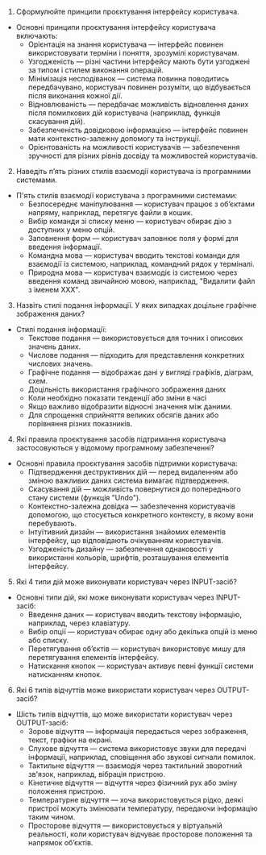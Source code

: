 1. Сформулюйте принципи проєктування інтерфейсу користувача.
* Основні принципи проєктування інтерфейсу користувача включають:
  - Орієнтація на знання користувача — інтерфейс повинен використовувати терміни і поняття, зрозумілі користувачам.
  - Узгодженість — різні частини інтерфейсу мають бути узгоджені за типом і стилем виконання операцій.
  - Мінімізація несподіванок — система повинна поводитись передбачувано, користувач повинен розуміти, що відбувається після виконання кожної дії.
  - Відновлюваність — передбачає можливість відновлення даних після помилкових дій користувача (наприклад, функція скасування дій).
  - Забезпеченість довідковою інформацією — інтерфейс повинен мати контекстно-залежну допомогу та інструкції.
  - Орієнтованість на можливості користувачів — забезпечення зручності для різних рівнів досвіду та можливостей користувачів.
2. Наведіть п’ять різних стилів взаємодії користувача із програмними системами.
* П'ять стилів взаємодії користувача з програмними системами:
  - Безпосереднє маніпулювання — користувач працює з об’єктами напряму, наприклад, перетягує файли в кошик.
  - Вибір команди зі списку меню — користувач обирає дію з доступних у меню опцій.
  - Заповнення форм — користувач заповнює поля у формі для введення інформації.
  - Командна мова — користувач вводить текстові команди для взаємодії із системою, наприклад, командний рядок у терміналі.
  - Природна мова — користувач взаємодіє із системою через введення команд звичайною мовою, наприклад, "Видалити файл з іменем XXX".
3. Назвіть стилі подання інформації. У яких випадках доцільне графічне зображення даних?
* Стилі подання інформації:
  - Текстове подання — використовується для точних і описових значень даних.
  - Числове подання — підходить для представлення конкретних числових значень.
  - Графічне подання — відображає дані у вигляді графіків, діаграм, схем.
  - Доцільність використання графічного зображення даних
  - Коли необхідно показати тенденції або зміни в часі
  - Якщо важливо відобразити відносні значення між даними.
  - Для спрощення сприйняття великих обсягів даних або порівняння різних показників.
4. Які правила проєктування засобів підтримання користувача застосовуються у відомому програмному забезпеченні?
* Основні правила проєктування засобів підтримки користувача:
  - Підтвердження деструктивних дій — перед видаленням або зміною важливих даних система вимагає підтвердження.
  - Скасування дій — можливість повернутися до попереднього стану системи (функція "Undo").
  - Контекстно-залежна довідка — забезпечення користувачів допомогою, що стосується конкретного контексту, в якому вони перебувають.
  - Інтуїтивний дизайн — використання знайомих елементів інтерфейсу, що відповідають очікуванням користувачів.
  - Узгодженість дизайну — забезпечення однаковості у використанні кольорів, шрифтів, розташування елементів інтерфейсу.
5. Які 4 типи дій може виконувати користувач через INPUT-засіб?
* Основні типи дій, які може виконувати користувач через INPUT-засіб:
  - Введення даних — користувач вводить текстову інформацію, наприклад, через клавіатуру.
  - Вибір опції — користувач обирає одну або декілька опцій із меню або списку.
  - Перетягування об’єктів — користувач використовує мишу для перетягування елементів інтерфейсу.
  - Натискання кнопок — користувач активує певні функції системи натисканням кнопок.
6. Які 6 типів відчуттів може використати користувач через OUTPUT-засіб?
* Шість типів відчуттів, що може використати користувач через OUTPUT-засіб:
  - Зорове відчуття — інформація передається через зображення, текст, графіки на екрані.
  - Слухове відчуття — система використовує звуки для передачі інформації, наприклад, сповіщення або звукові сигнали помилок.
  - Тактильне відчуття — взаємодія через тактильний зворотний зв'язок, наприклад, вібрація пристрою.
  - Кінетичне відчуття — відчуття через фізичний рух або зміну положення пристрою.
  - Температурне відчуття — хоча використовується рідко, деякі пристрої можуть змінювати температуру, передаючи інформацію таким чином.
  - Просторове відчуття — використовується у віртуальній реальності, коли користувач відчуває просторове положення та напрямок об’єктів.
